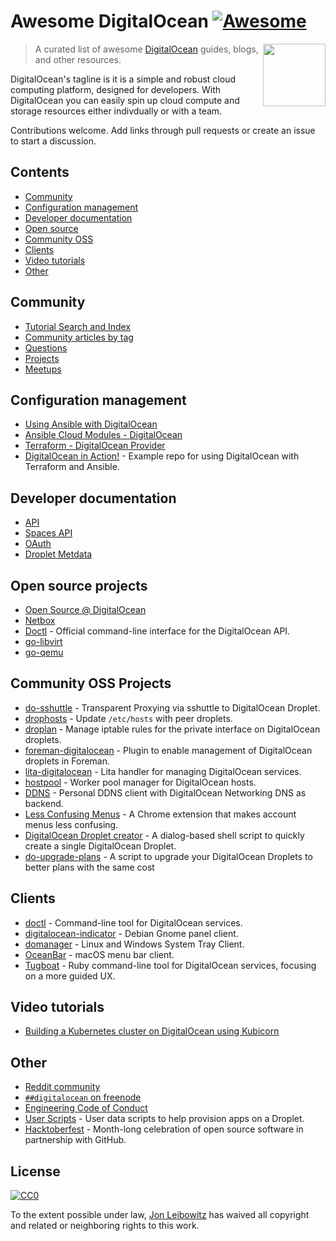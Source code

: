 # Awesome DigitalOcean [![Awesome](https://awesome.re/badge.svg)](https://awesome.re)

[<img src="https://raw.githubusercontent.com/jonleibowitz/awesome-digitalocean/master/media/DO_Logo.png" align="right" width="100">](https://www.digitalocean.com/)

> A curated list of awesome [DigitalOcean](https://www.digitalocean.com) guides, blogs, and other resources.

DigitalOcean's tagline is it is a simple and robust cloud computing platform, designed for developers. With DigitalOcean you can easily spin up cloud compute and storage resources either indivdually or with a team. 

Contributions welcome. Add links through pull requests or create an issue to start a discussion.


## Contents

- [Community](#community)
- [Configuration management](#configuration-management)
- [Developer documentation](#developer-documentation)
- [Open source](#open-source-projects)
- [Community OSS](#community-oss-projects)
- [Clients](#clients)
- [Video tutorials](#video-tutorials)
- [Other](#other)


## Community

* [Tutorial Search and Index](https://www.digitalocean.com/community/tutorials)
* [Community articles by tag](https://www.digitalocean.com/community/tags)
* [Questions](https://www.digitalocean.com/community/questions)
* [Projects](https://www.digitalocean.com/community/projects)
* [Meetups](https://www.meetup.com/pro/digitalocean/)

## Configuration management

* [Using Ansible with DigitalOcean](https://the.binbashtheory.com/using-ansible-with-digitalocean/)
* [Ansible Cloud Modules - DigitalOcean](http://docs.ansible.com/ansible/list_of_cloud_modules.html#digital-ocean)
* [Terraform - DigitalOcean Provider](https://www.terraform.io/docs/providers/do/)
* [DigitalOcean in Action!](https://github.com/keinohguchi/do-in-action) - Example repo for using DigitalOcean with Terraform and Ansible.

## Developer documentation

* [API](https://developers.digitalocean.com/documentation/v2/)
* [Spaces API](https://developers.digitalocean.com/documentation/spaces/)
* [OAuth](https://developers.digitalocean.com/documentation/oauth/)
* [Droplet Metdata](https://developers.digitalocean.com/documentation/metadata/)

## Open source projects

* [Open Source @ DigitalOcean](https://developers.digitalocean.com/opensource/)
* [Netbox](https://github.com/digitalocean/netbox)
* [Doctl](https://github.com/digitalocean/doctl) - Official command-line interface for the DigitalOcean API.
* [go-libvirt](https://github.com/digitalocean/go-libvirt)
* [go-qemu](https://github.com/digitalocean/go-qemu)

## Community OSS Projects

* [do-sshuttle](https://github.com/f/do-sshuttle) - Transparent Proxying via sshuttle to DigitalOcean Droplet.
* [drophosts](https://github.com/qmx/drophosts) - Update `/etc/hosts` with peer droplets.
* [droplan](https://github.com/tam7t/droplan) - Manage iptable rules for the private interface on DigitalOcean droplets.
* [foreman-digitalocean](https://github.com/theforeman/foreman-digitalocean) - Plugin to enable management of DigitalOcean droplets in Foreman.
* [lita-digitalocean](https://github.com/jimmycuadra/lita-digitalocean) - Lita handler for managing DigitalOcean services.
* [hostpool](https://github.com/progrium/hostpool) - Worker pool manager for DigitalOcean hosts.
* [DDNS](https://github.com/skibish/ddns) - Personal DDNS client with DigitalOcean Networking DNS as backend.
* [Less Confusing Menus](https://github.com/addpipe/Less-Confusing-Digital-Ocean-Menus) - A Chrome extension that makes account menus less confusing.
* [DigitalOcean Droplet creator](https://github.com/NicholasPCole/dodc) - A dialog-based shell script to quickly create a single DigitalOcean Droplet.
* [do-upgrade-plans](https://github.com/bjornjohansen/do-upgrade-plans) - A script to upgrade your DigitalOcean Droplets to better plans with the same cost

## Clients

* [doctl](https://github.com/digitalocean/doctl) - Command-line tool for DigitalOcean services.
* [digitalocean-indicator](https://github.com/andrewsomething/digitalocean-indicator) - Debian Gnome panel client.
* [domanager](https://github.com/itohnobue/domanager) - Linux and Windows System Tray Client.
* [OceanBar](https://github.com/terhechte/OceanBar) - macOS menu bar client.
* [Tugboat](https://github.com/pearkes/tugboat) - Ruby command-line tool for DigitalOcean services, focusing on a more guided UX.

## Video tutorials

* [Building a Kubernetes cluster on DigitalOcean using Kubicorn](https://www.youtube.com/watch?v=XpxgSZ3dspE)

## Other

* [Reddit community](https://www.reddit.com/r/digital_ocean/)
* [`##digitalocean` on freenode](https://webchat.freenode.net/)
* [Engineering Code of Conduct](https://github.com/digitalocean/engineering-code-of-conduct)
* [User Scripts](https://github.com/digitalocean/do_user_scripts) - User data scripts to help provision apps on a Droplet.
* [Hacktoberfest](https://hacktoberfest.digitalocean.com/) - Month-long celebration of open source software in partnership with GitHub.

## License

[![CC0](http://mirrors.creativecommons.org/presskit/buttons/88x31/svg/cc-zero.svg)](https://creativecommons.org/publicdomain/zero/1.0/)

To the extent possible under law, [Jon Leibowitz](https://github.com/jonleibowitz) has waived all copyright and related or neighboring rights to this work.
